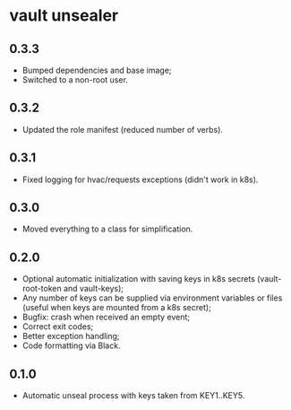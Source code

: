 # vault unsealer

## 0.3.3

* Bumped dependencies and base image;
* Switched to a non-root user.

## 0.3.2

* Updated the role manifest (reduced number of verbs).

## 0.3.1

* Fixed logging for hvac/requests exceptions (didn't work in k8s).

## 0.3.0

* Moved everything to a class for simplification.

## 0.2.0

* Optional automatic initialization with saving keys in k8s secrets (vault-root-token and vault-keys);
* Any number of keys can be supplied via environment variables or files (useful when keys are mounted from a k8s secret);
* Bugfix: crash when received an empty event;
* Correct exit codes;
* Better exception handling;
* Code formatting via Black.

## 0.1.0

* Automatic unseal process with keys taken from KEY1..KEY5.
